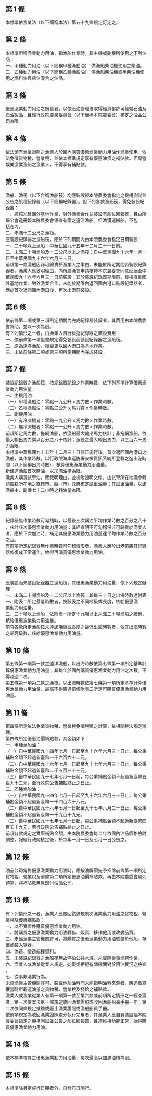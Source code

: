 第 1 條
-------
本標準依漁業法（以下簡稱本法）第五十九條規定訂定之。

第 2 條
-------
本標準所稱漁業動力用油，指漁船作業時，其主機或副機所使用之下列油  
品：  
一、甲種動力用油（以下簡稱甲種漁船油）：供漁船柴油機使用之柴油。  
二、乙種動力用油（以下簡稱乙種漁船油）：供漁船柴油機或半柴油機使  
用之燃料油與柴油混合之油品。

第 3 條
-------
優惠漁業動力用油之銷售者，以依石油管理法取得經濟部許可經營石油及  
石油製品，且經行政院農業委員會（以下簡稱本院農委會）核定之油品公  
司為限。

第 4 條
-------
依法領有漁業證照之漁業人於國內購買優惠漁業動力用油作漁業使用，依  
法免徵貨物稅、營業稅，並依本標準規定享有優惠油價之補貼款。但專營  
娛樂漁業漁船之漁業人，不得享有補貼款。

第 5 條
-------
漁船、漁筏（以下合稱漁船筏）均應裝設經本院農委會指定之機構測試並  
公告之航程紀錄器（以下簡稱紀錄器）。但下列各款漁船筏，得免裝設紀  
錄器：  
一、經核准赴國外基地作業、對外漁業合作並裝設有船位回報器，且由所  
    屬公會造冊報本院農委會備查有案之遠洋漁船。但漁獲運搬船，不包  
    括在內。  
二、未滿十二公尺之漁筏。  
應裝設紀錄器之漁船筏，應於下列期間內由本院農委會指定日期裝設：  
一、二十噸以上漁船：中華民國九十五年十二月三十一日前。  
二、未滿二十噸漁船及十二公尺以上之漁筏：自中華民國九十六年一月一  
    日至中華民國九十六年六月三十日。  
前項第一款漁船因非可歸責於漁業人之事由，未能於所定期間內裝設紀錄  
器者，漁業人應敘明理由，向所屬漁會申請核轉本院農委會同意延展至中  
華民國九十六年六月三十日前裝設；其於裝設紀錄器期限前，經核准赴國  
外基地作業、對外漁業合作，未能於期限內返回國內港口裝設紀錄器者，  
應於首次返回國內港口後，再次出港前裝設。

第 6 條
-------
依前條第二項或第三項所定期間內完成紀錄器裝設者，其費用由本院農委  
會補助，並以一次為限。  
有下列情形之一者，由漁業人自行負擔紀錄器之裝設費用：  
一、依前條第一項但書規定得免裝設而裝設紀錄器之漁船筏。  
二、原為遠洋漁船，經變更以國內港口為基地作業。  
三、未依前條第二項或第三項所定期間內完成裝設。

第 7 條
-------
裝設紀錄器之漁船筏，按紀錄器記錄之作業時數，依下列基準計算優惠漁  
業動力用油量：  
一、主機用油：  
（一）甲種漁船油：零點一九公升ｘ馬力數ｘ作業時數。  
（二）乙種漁船油：零點三公升ｘ馬力數ｘ作業時數。  
二、副機用油：  
（一）有冷凍機者：零點一九公升ｘ馬力數ｘ作業時數。  
（二）無冷凍機者：零點一一公升ｘ馬力數ｘ作業時數。  
前項所定馬力數，拖網漁船，依漁船最大輸出馬力核計；非拖網漁船，依  
最大輸出馬力乘以百分之八十核計；漁筏之最大輸出馬力，以三百六十馬  
力為限。  
本標準中華民國九十五年十二月三十日修正施行後，首次返回國內港口之  
漁船，其作業時數，以行政院海岸巡防署安檢資訊系統所登載之進出港時  
間（以下簡稱出海時數），核算優惠漁業動力用油量。  
新建造漁船首次購油，以加滿油槽為限。  
漁業人購買試車油，應敘明理由，並檢附證明文件，由試車所在地漁會轉  
請船籍所在地之直轄市、縣（市）政府核定試車油量；其試車油量，以該  
漁船主、副機七十二小時之耗油量為限。

第 8 條
-------
紀錄器無作業時數可勾稽時，以最後三次購油平均作業時數之百分之八十  
，核計該次優惠漁業動力用油量；其經查明不可勾稽係非可歸責於漁業人  
者，應於下次加油時，補足其優惠漁業動力用油量達平均作業時數之百分  
之百。  
有前項所定紀錄器無作業時數可勾稽情形者，漁業人應於出港前將其紀錄  
器修復成正常運作，始得再購買優惠漁業動力用油。

第 9 條
-------
應裝設而未裝設紀錄器之漁船筏，其優惠漁業動力用油量，依下列規定辦  
理：  
一、未滿二十噸漁船及十二公尺以上漁筏：其每三十日之出海時數達附表  
    一、附表二所定最低時數者，按該表之不同噸級或長度，核給優惠漁  
    業動力用油量。  
二、二十噸以上漁船：依附表一所定十九噸以上未滿二十噸漁船之級別，  
    核給優惠漁業動力用油量。  
前項各款所定漁船筏未達該噸級或長度之最低出海時數者，依其出海時數  
之最高級數，核給優惠漁業動力用油量。

第 10 條
--------
第五條第一項第一款之遠洋漁船，以出海時數依第七條第一項所定基準計  
算優惠漁業動力用油量；其每年於國內購買優惠漁業動力用油之次數，不  
得超過二次。  
第五條第一項第二款之漁筏，以出海時數依第七條第一項所定基準計算優  
惠漁業動力用油量，最高不得超過前條附表二所定可購買優惠漁業動力用  
油量。

第 11 條
--------
第四條所定依法免徵貨物稅、營業稅免徵稅額之計算，依相關稅法規定辦  
理。  
第四條所定優惠油價補貼款，其金額如下：  
一、甲種漁船油：  
（一）自中華民國九十四年七月一日起至九十六年六月三十日止，每公秉  
      補貼金額不超過新臺幣一千六百六十二元。  
（二）自中華民國九十六年七月一日起至九十七年六月三十日止，每公秉  
      補貼金額不超過新臺幣二千五百三十三元。  
（三）自中華民國九十七年七月一日起，每公秉補貼金額不超過新臺幣五  
      百九十三元，至行政院公告補貼終止之日止。  
二、乙種漁船油：  
（一）自中華民國九十四年七月一日起至九十六年六月三十日止，每公秉  
      補貼金額不超過新臺幣一千四百六十八元。  
（二）自中華民國九十六年七月一日起至九十七年六月三十日止，每公秉  
      補貼金額不超過新臺幣一千九百十九元。  
（三）自中華民國九十七年七月一日起，每公秉補貼金額不超過新臺幣四  
      百五十九元，至行政院公告補貼終止之日止。  
前項各款規定之實際補貼金額，由本院農委會每半年依國內油品價格檢討  
調整，報經行政院核定後，於每年一月一日及七月一日公告之。

第 12 條
--------
油品公司銷售優惠漁業動力用油時，應按油牌價先予扣除前條第一項所定  
貨物稅、營業稅及前條第二項所定優惠油價補貼款，再由本院農委會編列  
預算，將補貼款無息歸付油品公司。

第 13 條
--------
有下列情形之一者，漁業人應繳回該違規航次漁業動力用油之貨物稅、營  
業稅及優惠補貼款：  
一、以不實證件購買優惠漁業動力用油。  
二、將購買之優惠漁業動力用油轉借、販賣、移作他用或改變品質。  
三、未經漁業主管機關許可，將購買之優惠漁業動力用油駁裝於他船、存  
    置或裝入容器。  
四、偽造、變造航程資料。  
五、未裝設紀錄器之漁船筏無故停泊公共水域，未實際從事漁撈作業。  
六、漁業人或漁業從業人規避、妨礙或拒絕有關機關對於用油實況之檢查  
    。  
七、從事非漁業行為。  
未經漁業主管機關許可，裝載他船油料而未能指明油料來源者，應追繳查  
獲當時所載運油量之貨物稅、營業稅及發給之補貼款。  
漁業人或漁業從業人有第一項第一款至第六款或前項所定情形之一經查獲  
者，第一次依本法第十條規定收回漁業證照或收回漁船船員手冊一年；第  
二次依同條規定撤銷或廢止漁業證照或漁船船員手冊。  
依前項規定為收回漁業證照處分執行完畢者，其漁業人應自費裝設經本院  
農委會指定之機構測試並公告之船位回報器，且須維持功能正常，始得購  
買優惠漁業動力用油。

第 14 條
--------
依本標準核算之優惠漁業動力用油量，每次最高以加滿油槽為限。

第 15 條
--------
本標準除另定施行日期者外，自發布日施行。


